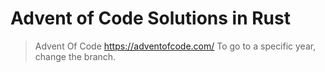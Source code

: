 # Advent of Code Solutions in Rust
> Advent Of Code https://adventofcode.com/
> To go to a specific year, change the branch.

